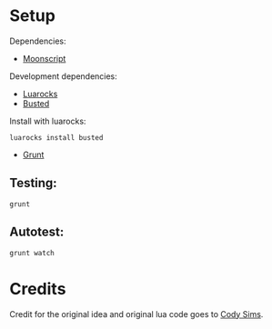 # Setup

Dependencies:

* [Moonscript](http://moonscript.org/)

Development dependencies:

* [Luarocks](http://www.luarocks.org/en/Download)
* [Busted](http://olivinelabs.com/busted/)

Install with luarocks:


    luarocks install busted

* [Grunt](http://gruntjs.com/)

## Testing:

    grunt

## Autotest:
    
    grunt watch

# Credits

Credit for the original idea and original lua code goes to [Cody Sims](https://github.com/codysims).

